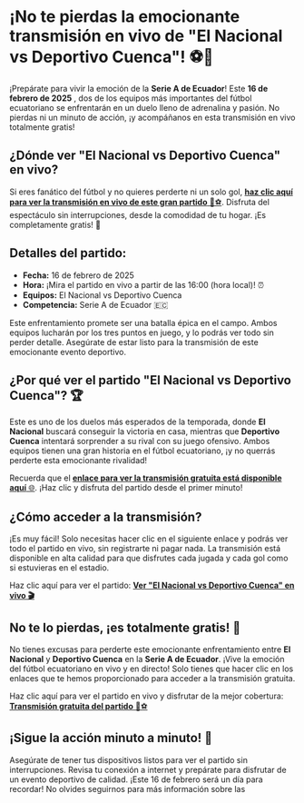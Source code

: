 # ¡No te pierdas la emocionante transmisión en vivo de "El Nacional vs Deportivo Cuenca"! ⚽🎥

¡Prepárate para vivir la emoción de la **Serie A de Ecuador**! Este **16 de febrero de 2025** , dos de los equipos más importantes del fútbol ecuatoriano se enfrentarán en un duelo lleno de adrenalina y pasión. No pierdas ni un minuto de acción, ¡y acompáñanos en esta transmisión en vivo totalmente gratis!

## ¿Dónde ver "El Nacional vs Deportivo Cuenca" en vivo?

Si eres fanático del fútbol y no quieres perderte ni un solo gol, [**haz clic aquí para ver la transmisión en vivo de este gran partido** 🔴⚽](https://tinyurl.com/livestreamfreeo?st=El+Nacional+vs+Deportivo+Cuenca&si=ghc). Disfruta del espectáculo sin interrupciones, desde la comodidad de tu hogar. ¡Es completamente gratis! 🎉

## Detalles del partido:

- **Fecha:** 16 de febrero de 2025
- **Hora:** ¡Mira el partido en vivo a partir de las 16:00 (hora local)! ⏰
- **Equipos:** El Nacional vs Deportivo Cuenca
- **Competencia:** Serie A de Ecuador 🇪🇨

Este enfrentamiento promete ser una batalla épica en el campo. Ambos equipos lucharán por los tres puntos en juego, y lo podrás ver todo sin perder detalle. Asegúrate de estar listo para la transmisión de este emocionante evento deportivo.

## ¿Por qué ver el partido "El Nacional vs Deportivo Cuenca"? 🏆

Este es uno de los duelos más esperados de la temporada, donde **El Nacional** buscará conseguir la victoria en casa, mientras que **Deportivo Cuenca** intentará sorprender a su rival con su juego ofensivo. Ambos equipos tienen una gran historia en el fútbol ecuatoriano, ¡y no querrás perderte esta emocionante rivalidad!

Recuerda que el [**enlace para ver la transmisión gratuita está disponible aquí** 🌐](https://tinyurl.com/livestreamfreeo?st=El+Nacional+vs+Deportivo+Cuenca&si=ghc). ¡Haz clic y disfruta del partido desde el primer minuto!

## ¿Cómo acceder a la transmisión?

¡Es muy fácil! Solo necesitas hacer clic en el siguiente enlace y podrás ver todo el partido en vivo, sin registrarte ni pagar nada. La transmisión está disponible en alta calidad para que disfrutes cada jugada y cada gol como si estuvieras en el estadio.

Haz clic aquí para ver el partido: [**Ver "El Nacional vs Deportivo Cuenca" en vivo 🎬**](https://tinyurl.com/livestreamfreeo?st=El+Nacional+vs+Deportivo+Cuenca&si=ghc)

## No te lo pierdas, ¡es totalmente gratis! 🎉

No tienes excusas para perderte este emocionante enfrentamiento entre **El Nacional** y **Deportivo Cuenca** en la **Serie A de Ecuador**. ¡Vive la emoción del fútbol ecuatoriano en vivo y en directo! Solo tienes que hacer clic en los enlaces que te hemos proporcionado para acceder a la transmisión gratuita.

Haz clic aquí para ver el partido en vivo y disfrutar de la mejor cobertura: [**Transmisión gratuita del partido** 🔴⚽](https://tinyurl.com/livestreamfreeo?st=El+Nacional+vs+Deportivo+Cuenca&si=ghc)

## ¡Sigue la acción minuto a minuto! 📲

Asegúrate de tener tus dispositivos listos para ver el partido sin interrupciones. Revisa tu conexión a internet y prepárate para disfrutar de un evento deportivo de calidad. ¡Este 16 de febrero será un día para recordar! No olvides seguirnos para más información sobre las
